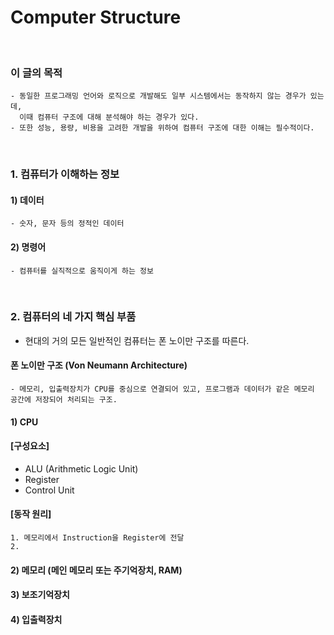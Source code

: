# Computer Structure
<br/>

### 이 글의 목적
    - 동일한 프로그래밍 언어와 로직으로 개발해도 일부 시스템에서는 동작하지 않는 경우가 있는데,
      이때 컴퓨터 구조에 대해 분석해야 하는 경우가 있다.
    - 또한 성능, 용량, 비용을 고려한 개발을 위하여 컴퓨터 구조에 대한 이해는 필수적이다.
<br/>

### 1. 컴퓨터가 이해하는 정보
#### 1) 데이터
    - 숫자, 문자 등의 정적인 데이터
#### 2) 명령어
    - 컴퓨터를 실직적으로 움직이게 하는 정보
<br/>

### 2. 컴퓨터의 네 가지 핵심 부품
- 현대의 거의 모든 일반적인 컴퓨터는 폰 노이만 구조를 따른다.
#### 폰 노이만 구조 (Von Neumann Architecture)
```plaintext
- 메모리, 입출력장치가 CPU를 중심으로 연결되어 있고, 프로그램과 데이터가 같은 메모리 공간에 저장되어 처리되는 구조.
```
#### 1) CPU
#### [구성요소]
- ALU (Arithmetic Logic Unit)
- Register
- Control Unit
#### [동작 원리]
```plaintext
1. 메모리에서 Instruction을 Register에 전달
2. 
```

#### 2) 메모리 (메인 메모리 또는 주기억장치, RAM)

#### 3) 보조기억장치

#### 4) 입출력장치
